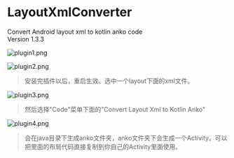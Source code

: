 # LayoutXmlConverter
Convert Android layout xml to kotlin anko code<br>
Version 1.3.3<br>

![plugin1.png](http://upload-images.jianshu.io/upload_images/2113387-fa20d3459e03f08f.png?imageMogr2/auto-orient/strip%7CimageView2/2/w/1240)

![plugin2.png](http://upload-images.jianshu.io/upload_images/2113387-b04b3bfccbe14970.png?imageMogr2/auto-orient/strip%7CimageView2/2/w/1240)

>安装完插件以后，重启生效。选中一个layout下面的xml文件。

![plugin3.png](http://upload-images.jianshu.io/upload_images/2113387-7ee73e2469926a14.png?imageMogr2/auto-orient/strip%7CimageView2/2/w/1240)

>然后选择"Code"菜单下面的"Convert Layout Xml to Kotlin Anko"

![plugin4.png](http://upload-images.jianshu.io/upload_images/2113387-b2f4de32652e203f.png?imageMogr2/auto-orient/strip%7CimageView2/2/w/1240)

>会在java目录下生成anko文件夹，anko文件夹下会生成一个Activity。可以把里面的布局代码直接复制到你自己的Activity里面使用。
